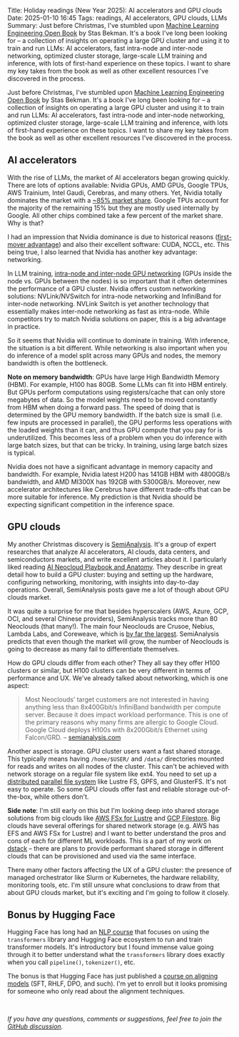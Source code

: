 Title: Holiday readings (New Year 2025): AI accelerators and GPU clouds
Date: 2025-01-10 16:45
Tags: readings, AI accelerators, GPU clouds, LLMs
Summary: Just before Christmas, I've stumbled upon [Machine Learning Engineering Open Book](https://github.com/stas00/ml-engineering) by Stas Bekman. It's a book I've long been looking for – a collection of insights on operating a large GPU cluster and using it to train and run LLMs: AI accelerators, fast intra-node and inter-node networking, optimized cluster storage, large-scale LLM training and inference, with lots of first-hand experience on these topics. I want to share my key takes from the book as well as other excellent resources I've discovered in the process.

Just before Christmas, I've stumbled upon [Machine Learning Engineering Open Book](https://github.com/stas00/ml-engineering) by Stas Bekman. It's a book I've long been looking for – a collection of insights on operating a large GPU cluster and using it to train and run LLMs: AI accelerators, fast intra-node and inter-node networking, optimized cluster storage, large-scale LLM training and inference, with lots of first-hand experience on these topics. I want to share my key takes from the book as well as other excellent resources I've discovered in the process.

## AI accelerators

With the rise of LLMs, the market of AI accelerators began growing quickly. There are lots of options available: Nvidia GPUs, AMD GPUs, Google TPUs, AWS Trainium, Intel Gaudi, Cerebras, and many others. Yet, Nvidia totally dominates the market with a [~85% market share](https://finance.yahoo.com/news/nvidia-dominates-ai-chips-analyst-143411443.html). Google TPUs account for the majority of the remaining 15% but they are mostly used internally by Google. All other chips combined take a few percent of the market share. Why is that?

I had an impression that Nvidia dominance is due to historical reasons ([first-mover advantage](https://en.wikipedia.org/wiki/First-mover_advantage)) and also their excellent software: CUDA, NCCL, etc. This being true, I also learned that Nvidia has another key advantage: networking.

In LLM training, [intra-node and inter-node GPU networking](https://github.com/stas00/ml-engineering/tree/master/network#intra-node-networking) (GPUs inside the node vs. GPUs between the nodes) is so important that it often determines the performance of a GPU cluster. Nvidia offers custom networking solutions: NVLink/NVSwitch for intra-node networking and InfiniBand for inter-node networking. NVLink Switch is yet another technology that essentially makes inter-node networking as fast as intra-node. While competitors try to match Nvidia solutions on paper, this is a big advantage in practice.

So it seems that Nvidia will continue to dominate in training. With inference, the situation is a bit different. While networking is also important when you do inference of a model split across many GPUs and nodes, the memory bandwidth is often the bottleneck.

**Note on memory bandwidth**: GPUs have large High Bandwidth Memory (HBM). For example, H100 has 80GB. Some LLMs can fit into HBM entirely. But GPUs perform computations using registers/cache that can only store megabytes of data. So the model weights need to be moved constantly from HBM when doing a forward pass. The speed of doing that is determined by the GPU memory bandwidth. If the batch size is small (i.e. few inputs are processed in parallel), the GPU performs less operations with the loaded weights than it can, and thus GPU compute that you pay for is underutilized. This becomes less of a problem when you do inference with large batch sizes, but that can be tricky. In training, using large batch sizes is typical.

Nvidia does not have a significant advantage in memory capacity and bandwidth. For example, Nvidia latest H200 has 141GB HBM with 4800GB/s bandwidth, and AMD MI300X has 192GB with 5300GB/s. Moreover, new accelerator architectures like Cerebrus have different trade-offs that can be more suitable for inference. My prediction is that Nvidia should be expecting significant competition in the inference space.

## GPU clouds

My another Christmas discovery is [SemiAnalysis](https://semianalysis.com). It's a group of expert researches that analyze AI accelerators, AI clouds, data centers, and semiconductors markets, and write excellent articles about it. I particularly liked reading [AI Neocloud Playbook and Anatomy](https://semianalysis.com/2024/10/03/ai-neocloud-playbook-and-anatomy/). They describe in great detail how to build a GPU cluster: buying and setting up the hardware, configuring networking, monitoring, with insights into day-to-day operations. Overall, SemiAnalysis posts gave me a lot of though about GPU clouds market.

It was quite a surprise for me that besides hyperscalers (AWS, Azure, GCP, OCI, and several Chinese providers), SemiAnalysis tracks more than 80 Neoclouds (that many!). The main four Neoclouds are Crusoe, Nebius, Lambda Labs, and Coreweave, which is [by far the largest](https://news.crunchbase.com/ai/coreweave-raises-7-5b-in-debt-for-ai-push/). SemiAnalysis predicts that even though the market will grow, the number of Neoclouds is going to decrease as many fail to differentiate themselves. 

How do GPU clouds differ from each other? They all say they offer H100 clusters or similar, but H100 clusters can be very different in terms of performance and UX. We've already talked about networking, which is one aspect:

> Most Neoclouds’ target customers are not interested in having anything less than 8x400Gbit/s InfiniBand bandwidth per compute server. Because it does impact workload performance. This is one of the primary reasons why many firms are allergic to Google Cloud. Google Cloud deploys H100s with 8x200Gbit/s Ethernet using Falcon/GRD. – [semianalysis.com](https://semianalysis.com/2024/10/03/ai-neocloud-playbook-and-anatomy/)

Another aspect is storage. GPU cluster users want a fast shared storage. This typically means having `/home/$USER/` and `/data/` directories mounted for reads and writes on all nodes of the cluster. This can't be achieved with network storage on a regular file system like ext4. You need to set up a [distributed parallel file system](https://en.wikipedia.org/wiki/Comparison_of_distributed_file_systems) like Lustre FS, GPFS, and GlusterFS. It's not easy to operate. So some GPU clouds offer fast and reliable storage out-of-the-box, while others don't.

**Side note**: I'm still early on this but I'm looking deep into shared storage solutions from big clouds like [AWS FSx for Lustre](https://docs.aws.amazon.com/fsx/latest/LustreGuide/what-is.html) and [GCP Filestore](https://cloud.google.com/filestore). Big clouds have several offerings for shared network storage (e.g. AWS has EFS and AWS FSx for Lustre) and I want to better understand the pros and cons of each for different ML workloads. This is a part of my work on [dstack](https://github.com/dstackai/dstack) – there are plans to provide performant shared storage in different clouds that can be provisioned and used via the same interface.

There many other factors affecting the UX of a GPU cluster: the presence of managed orchestrator like Slurm or Kubernetes, the hardware reliability, monitoring tools, etc. I'm still unsure what conclusions to draw from that about GPU clouds market, but it's exciting and I'm going to follow it closely.

## Bonus by Hugging Face

Hugging Face has long had an [NLP course](https://huggingface.co/learn/nlp-course/chapter1/1) that focuses on using the `transformers` library and Hugging Face ecosystem to run and train transformer models. It's introductory but I found immense value going through it to better understand what the `transformers` library does exactly when you call `pipeline()`, `tokenizer()`, etc.

The bonus is that Hugging Face has just published a [course on aligning models](https://github.com/huggingface/smol-course) (SFT, RHLF, DPO, and such). I'm yet to enroll but it looks promising for someone who only read about the alignment techniques.

<br>

*If you have any questions, comments or suggestions, feel free to join the [GitHub discussion](https://github.com/r4victor/tenthousandmeters/discussions/2).*

<br>